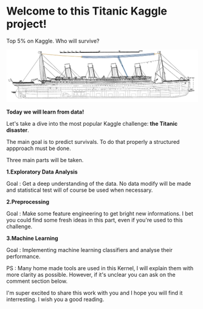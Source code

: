 # Welcome to this Titanic Kaggle project!
Top 5% on Kaggle. Who will survive?

![](Images/001_Titanic.JPG)

**Today we will learn from data!** 

Let's take a dive into the most popular Kaggle challenge: **the Titanic disaster**.

The main goal is to predict survivals. To do that properly a structured appproach must be done. 

Three main parts will be taken.

**1.Exploratory Data Analysis**

Goal : Get a deep understanding of the data. No data modify will be made and statistical test will of course be used when necessary.

**2.Preprocessing**

Goal : Make some feature engineering to get bright new informations. I bet you could find some fresh ideas in this part, even if you're used to this challenge. 

**3.Machine Learning**

Goal : Implementing machine learning classifiers and analyse their performance.

 
PS : Many home made tools are used in this Kernel, I will explain them with more clarity as possible. However, if it's unclear you can ask on the comment section below.


I'm super excited to share this work with you and I hope you will find it interresting. I wish you a good reading.


